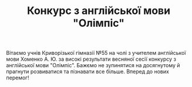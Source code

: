 ﻿---
title: Конкурс з англійської мови "Олімпіс"
---

Вітаємо учнів Криворізької гімназії №55 на чолі з учителем англійської мови Хоменко А. Ю. за високі результати весняної сесії конкурсу з англійської мови "Олімпіс". Бажємо не зупинятися на досягнутому й прагнути розвиватися та пізнавати все більше. Вперед до нових перемог!

<slideshow />
